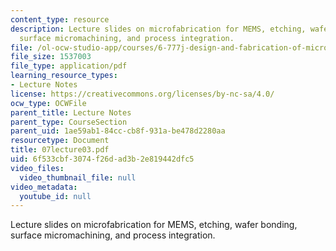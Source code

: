```yaml
---
content_type: resource
description: Lecture slides on microfabrication for MEMS, etching, wafer bonding,
  surface micromachining, and process integration.
file: /ol-ocw-studio-app/courses/6-777j-design-and-fabrication-of-microelectromechanical-devices-spring-2007/6f533cbf3074f26dad3b2e819442dfc5_07lecture03.pdf
file_size: 1537003
file_type: application/pdf
learning_resource_types:
- Lecture Notes
license: https://creativecommons.org/licenses/by-nc-sa/4.0/
ocw_type: OCWFile
parent_title: Lecture Notes
parent_type: CourseSection
parent_uid: 1ae59ab1-84cc-cb8f-931a-be478d2280aa
resourcetype: Document
title: 07lecture03.pdf
uid: 6f533cbf-3074-f26d-ad3b-2e819442dfc5
video_files:
  video_thumbnail_file: null
video_metadata:
  youtube_id: null
---
```

Lecture slides on microfabrication for MEMS, etching, wafer bonding, surface micromachining, and process integration.